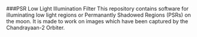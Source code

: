 ###PSR Low Light Illumination Filter
This repository contains software for illuminating low light regions or Permanantly Shadowed Regions (PSRs) on the moon. It is made to work on images which have been captured by the Chandrayaan-2 Orbiter. 
